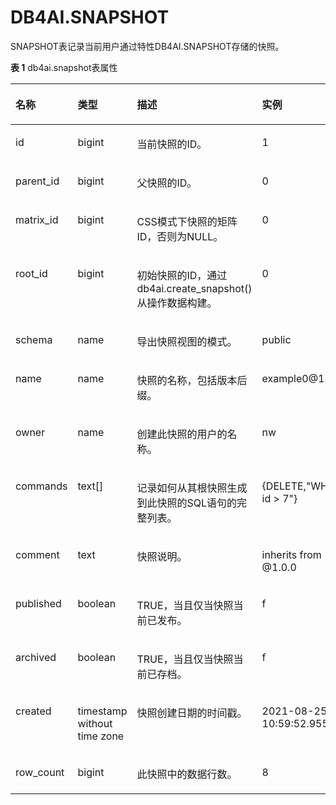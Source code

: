 # DB4AI.SNAPSHOT<a name="ZH-CN_TOPIC_0000001195271241"></a>

SNAPSHOT表记录当前用户通过特性DB4AI.SNAPSHOT存储的快照。

**表 1**  db4ai.snapshot表属性

<a name="table7264162193119"></a>
<table><thead align="left"><tr id="row1126472111314"><th class="cellrowborder" valign="top" width="13.38%" id="mcps1.2.5.1.1"><p id="p102641421133116"><a name="p102641421133116"></a><a name="p102641421133116"></a>名称</p>
</th>
<th class="cellrowborder" valign="top" width="23.21%" id="mcps1.2.5.1.2"><p id="p52641621173113"><a name="p52641621173113"></a><a name="p52641621173113"></a>类型</p>
</th>
<th class="cellrowborder" valign="top" width="38.379999999999995%" id="mcps1.2.5.1.3"><p id="p15264321153114"><a name="p15264321153114"></a><a name="p15264321153114"></a>描述</p>
</th>
<th class="cellrowborder" valign="top" width="25.03%" id="mcps1.2.5.1.4"><p id="p72641421163110"><a name="p72641421163110"></a><a name="p72641421163110"></a>实例</p>
</th>
</tr>
</thead>
<tbody><tr id="row2026410215315"><td class="cellrowborder" valign="top" width="13.38%" headers="mcps1.2.5.1.1 "><p id="p152651218315"><a name="p152651218315"></a><a name="p152651218315"></a>id</p>
</td>
<td class="cellrowborder" valign="top" width="23.21%" headers="mcps1.2.5.1.2 "><p id="p8265162183114"><a name="p8265162183114"></a><a name="p8265162183114"></a>bigint</p>
</td>
<td class="cellrowborder" valign="top" width="38.379999999999995%" headers="mcps1.2.5.1.3 "><p id="p1226542123114"><a name="p1226542123114"></a><a name="p1226542123114"></a>当前快照的ID。</p>
</td>
<td class="cellrowborder" valign="top" width="25.03%" headers="mcps1.2.5.1.4 "><p id="p112651621133115"><a name="p112651621133115"></a><a name="p112651621133115"></a>1</p>
</td>
</tr>
<tr id="row126552120317"><td class="cellrowborder" valign="top" width="13.38%" headers="mcps1.2.5.1.1 "><p id="p1326532116318"><a name="p1326532116318"></a><a name="p1326532116318"></a>parent_id</p>
</td>
<td class="cellrowborder" valign="top" width="23.21%" headers="mcps1.2.5.1.2 "><p id="p32650215317"><a name="p32650215317"></a><a name="p32650215317"></a>bigint</p>
</td>
<td class="cellrowborder" valign="top" width="38.379999999999995%" headers="mcps1.2.5.1.3 "><p id="p15265172117319"><a name="p15265172117319"></a><a name="p15265172117319"></a>父快照的ID。</p>
</td>
<td class="cellrowborder" valign="top" width="25.03%" headers="mcps1.2.5.1.4 "><p id="p1426592143111"><a name="p1426592143111"></a><a name="p1426592143111"></a>0</p>
</td>
</tr>
<tr id="row9265162111316"><td class="cellrowborder" valign="top" width="13.38%" headers="mcps1.2.5.1.1 "><p id="p2265521133119"><a name="p2265521133119"></a><a name="p2265521133119"></a>matrix_id</p>
</td>
<td class="cellrowborder" valign="top" width="23.21%" headers="mcps1.2.5.1.2 "><p id="p12265521103114"><a name="p12265521103114"></a><a name="p12265521103114"></a>bigint</p>
</td>
<td class="cellrowborder" valign="top" width="38.379999999999995%" headers="mcps1.2.5.1.3 "><p id="p15265182173110"><a name="p15265182173110"></a><a name="p15265182173110"></a>CSS模式下快照的矩阵ID，否则为NULL。</p>
</td>
<td class="cellrowborder" valign="top" width="25.03%" headers="mcps1.2.5.1.4 "><p id="p7265142117313"><a name="p7265142117313"></a><a name="p7265142117313"></a>0</p>
</td>
</tr>
<tr id="row826542116318"><td class="cellrowborder" valign="top" width="13.38%" headers="mcps1.2.5.1.1 "><p id="p2265421103116"><a name="p2265421103116"></a><a name="p2265421103116"></a>root_id</p>
</td>
<td class="cellrowborder" valign="top" width="23.21%" headers="mcps1.2.5.1.2 "><p id="p14528134563515"><a name="p14528134563515"></a><a name="p14528134563515"></a>bigint</p>
</td>
<td class="cellrowborder" valign="top" width="38.379999999999995%" headers="mcps1.2.5.1.3 "><p id="p10451184313399"><a name="p10451184313399"></a><a name="p10451184313399"></a>初始快照的ID，通过db4ai.create_snapshot()从操作数据构建。</p>
</td>
<td class="cellrowborder" valign="top" width="25.03%" headers="mcps1.2.5.1.4 "><p id="p626522114319"><a name="p626522114319"></a><a name="p626522114319"></a>0</p>
</td>
</tr>
<tr id="row142652215311"><td class="cellrowborder" valign="top" width="13.38%" headers="mcps1.2.5.1.1 "><p id="p1426552115314"><a name="p1426552115314"></a><a name="p1426552115314"></a>schema</p>
</td>
<td class="cellrowborder" valign="top" width="23.21%" headers="mcps1.2.5.1.2 "><p id="p18265192123114"><a name="p18265192123114"></a><a name="p18265192123114"></a>name</p>
</td>
<td class="cellrowborder" valign="top" width="38.379999999999995%" headers="mcps1.2.5.1.3 "><p id="p11265122111318"><a name="p11265122111318"></a><a name="p11265122111318"></a>导出快照视图的模式。</p>
</td>
<td class="cellrowborder" valign="top" width="25.03%" headers="mcps1.2.5.1.4 "><p id="p1926512116314"><a name="p1926512116314"></a><a name="p1926512116314"></a>public</p>
</td>
</tr>
<tr id="row13265162118312"><td class="cellrowborder" valign="top" width="13.38%" headers="mcps1.2.5.1.1 "><p id="p1726516210317"><a name="p1726516210317"></a><a name="p1726516210317"></a>name</p>
</td>
<td class="cellrowborder" valign="top" width="23.21%" headers="mcps1.2.5.1.2 "><p id="p1226562153110"><a name="p1226562153110"></a><a name="p1226562153110"></a>name</p>
</td>
<td class="cellrowborder" valign="top" width="38.379999999999995%" headers="mcps1.2.5.1.3 "><p id="p18265142112317"><a name="p18265142112317"></a><a name="p18265142112317"></a>快照的名称，包括版本后缀。</p>
</td>
<td class="cellrowborder" valign="top" width="25.03%" headers="mcps1.2.5.1.4 "><p id="p42651721153114"><a name="p42651721153114"></a><a name="p42651721153114"></a>example0@1.1.0</p>
</td>
</tr>
<tr id="row02652218313"><td class="cellrowborder" valign="top" width="13.38%" headers="mcps1.2.5.1.1 "><p id="p1265122111312"><a name="p1265122111312"></a><a name="p1265122111312"></a>owner</p>
</td>
<td class="cellrowborder" valign="top" width="23.21%" headers="mcps1.2.5.1.2 "><p id="p726512163110"><a name="p726512163110"></a><a name="p726512163110"></a>name</p>
</td>
<td class="cellrowborder" valign="top" width="38.379999999999995%" headers="mcps1.2.5.1.3 "><p id="p10265142115312"><a name="p10265142115312"></a><a name="p10265142115312"></a>创建此快照的用户的名称。</p>
</td>
<td class="cellrowborder" valign="top" width="25.03%" headers="mcps1.2.5.1.4 "><p id="p5265132113117"><a name="p5265132113117"></a><a name="p5265132113117"></a>nw</p>
</td>
</tr>
<tr id="row67081539113217"><td class="cellrowborder" valign="top" width="13.38%" headers="mcps1.2.5.1.1 "><p id="p1270812391322"><a name="p1270812391322"></a><a name="p1270812391322"></a>commands</p>
</td>
<td class="cellrowborder" valign="top" width="23.21%" headers="mcps1.2.5.1.2 "><p id="p0708239113217"><a name="p0708239113217"></a><a name="p0708239113217"></a>text[]</p>
</td>
<td class="cellrowborder" valign="top" width="38.379999999999995%" headers="mcps1.2.5.1.3 "><p id="p570843953212"><a name="p570843953212"></a><a name="p570843953212"></a>记录如何从其根快照生成到此快照的SQL语句的完整列表。</p>
</td>
<td class="cellrowborder" valign="top" width="25.03%" headers="mcps1.2.5.1.4 "><p id="p17087391326"><a name="p17087391326"></a><a name="p17087391326"></a>{DELETE,"WHERE id &gt; 7"}</p>
</td>
</tr>
<tr id="row201441045163216"><td class="cellrowborder" valign="top" width="13.38%" headers="mcps1.2.5.1.1 "><p id="p11144645113217"><a name="p11144645113217"></a><a name="p11144645113217"></a>comment</p>
</td>
<td class="cellrowborder" valign="top" width="23.21%" headers="mcps1.2.5.1.2 "><p id="p1614414519325"><a name="p1614414519325"></a><a name="p1614414519325"></a>text</p>
</td>
<td class="cellrowborder" valign="top" width="38.379999999999995%" headers="mcps1.2.5.1.3 "><p id="p6144134511323"><a name="p6144134511323"></a><a name="p6144134511323"></a>快照说明。</p>
</td>
<td class="cellrowborder" valign="top" width="25.03%" headers="mcps1.2.5.1.4 "><p id="p1741313210120"><a name="p1741313210120"></a><a name="p1741313210120"></a>inherits from @1.0.0</p>
</td>
</tr>
<tr id="row03091552173216"><td class="cellrowborder" valign="top" width="13.38%" headers="mcps1.2.5.1.1 "><p id="p2031025219323"><a name="p2031025219323"></a><a name="p2031025219323"></a>published</p>
</td>
<td class="cellrowborder" valign="top" width="23.21%" headers="mcps1.2.5.1.2 "><p id="p1431085253214"><a name="p1431085253214"></a><a name="p1431085253214"></a>boolean</p>
</td>
<td class="cellrowborder" valign="top" width="38.379999999999995%" headers="mcps1.2.5.1.3 "><p id="p531035216328"><a name="p531035216328"></a><a name="p531035216328"></a>TRUE，当且仅当快照当前已发布。</p>
</td>
<td class="cellrowborder" valign="top" width="25.03%" headers="mcps1.2.5.1.4 "><p id="p14310552163215"><a name="p14310552163215"></a><a name="p14310552163215"></a>f</p>
</td>
</tr>
<tr id="row9175165623219"><td class="cellrowborder" valign="top" width="13.38%" headers="mcps1.2.5.1.1 "><p id="p1517519561329"><a name="p1517519561329"></a><a name="p1517519561329"></a>archived</p>
</td>
<td class="cellrowborder" valign="top" width="23.21%" headers="mcps1.2.5.1.2 "><p id="p16175105616321"><a name="p16175105616321"></a><a name="p16175105616321"></a>boolean</p>
</td>
<td class="cellrowborder" valign="top" width="38.379999999999995%" headers="mcps1.2.5.1.3 "><p id="p7175135618328"><a name="p7175135618328"></a><a name="p7175135618328"></a>TRUE，当且仅当快照当前已存档。</p>
</td>
<td class="cellrowborder" valign="top" width="25.03%" headers="mcps1.2.5.1.4 "><p id="p217535623219"><a name="p217535623219"></a><a name="p217535623219"></a>f</p>
</td>
</tr>
<tr id="row9253512143316"><td class="cellrowborder" valign="top" width="13.38%" headers="mcps1.2.5.1.1 "><p id="p22530124338"><a name="p22530124338"></a><a name="p22530124338"></a>created</p>
</td>
<td class="cellrowborder" valign="top" width="23.21%" headers="mcps1.2.5.1.2 "><p id="p12531512133313"><a name="p12531512133313"></a><a name="p12531512133313"></a>timestamp without time zone</p>
</td>
<td class="cellrowborder" valign="top" width="38.379999999999995%" headers="mcps1.2.5.1.3 "><p id="p4253151215332"><a name="p4253151215332"></a><a name="p4253151215332"></a>快照创建日期的时间戳。</p>
</td>
<td class="cellrowborder" valign="top" width="25.03%" headers="mcps1.2.5.1.4 "><p id="p12253212103314"><a name="p12253212103314"></a><a name="p12253212103314"></a>2021-08-25 10:59:52.955604</p>
</td>
</tr>
<tr id="row199465153331"><td class="cellrowborder" valign="top" width="13.38%" headers="mcps1.2.5.1.1 "><p id="p1394621553317"><a name="p1394621553317"></a><a name="p1394621553317"></a>row_count</p>
</td>
<td class="cellrowborder" valign="top" width="23.21%" headers="mcps1.2.5.1.2 "><p id="p159468159332"><a name="p159468159332"></a><a name="p159468159332"></a>bigint</p>
</td>
<td class="cellrowborder" valign="top" width="38.379999999999995%" headers="mcps1.2.5.1.3 "><p id="p1094619155331"><a name="p1094619155331"></a><a name="p1094619155331"></a>此快照中的数据行数。</p>
</td>
<td class="cellrowborder" valign="top" width="25.03%" headers="mcps1.2.5.1.4 "><p id="p794610152331"><a name="p794610152331"></a><a name="p794610152331"></a>8</p>
</td>
</tr>
</tbody>
</table>
